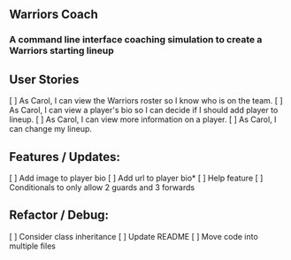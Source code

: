 ## Warriors Coach

### A command line interface coaching simulation to create a Warriors starting lineup

## User Stories

[  ] As Carol, I can view the Warriors roster so I know who is on the team.
[  ] As Carol, I can view a player's bio so I can decide if I should add player to lineup.
[  ] As Carol, I can view more information on a player.
[  ] As Carol, I can change my lineup.

## Features / Updates:
[  ] Add image to player bio
[  ] Add url to player bio*
[  ] Help feature
[  ] Conditionals to only allow 2 guards and 3 forwards

## Refactor / Debug:
[  ] Consider class inheritance
[  ] Update README
[  ] Move code into multiple files
